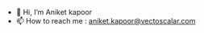 - 👋 Hi, I’m Aniket kapoor
- 📫 How to reach me : aniket.kapoor@vectoscalar.com

<!---
aniket-kapoor-vs/aniket-kapoor-vs is a ✨ special ✨ repository because its `README.md` (this file) appears on your GitHub profile.
You can click the Preview link to take a look at your changes.
--->

